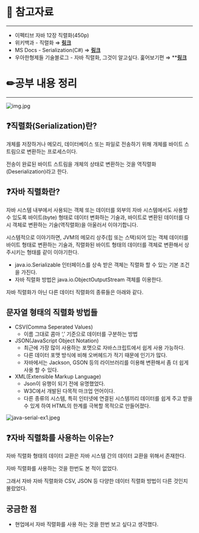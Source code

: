 # 🔗 참고자료

---

- 이펙티브 자바 12장 직렬화(450p)
- 위키백과 - 직렬화 ⇒ [**링크**](https://ko.wikipedia.org/wiki/%EC%A7%81%EB%A0%AC%ED%99%94)
- MS Docs - Serialization(C#) ⇒ [**링크**](https://learn.microsoft.com/ko-kr/dotnet/csharp/programming-guide/concepts/serialization/)
- 우아한형제들 기술블로그 - 자바 직렬화, 그것이 알고싶다. 훑어보기편 ⇒ ****[링크](https://techblog.woowahan.com/2550/)**

# ✏공부 내용 정리

---

![img.jpg](https://s3.us-west-2.amazonaws.com/secure.notion-static.com/b1cff079-73a3-4849-9923-b8c7685f23d1/img.jpg?X-Amz-Algorithm=AWS4-HMAC-SHA256&X-Amz-Content-Sha256=UNSIGNED-PAYLOAD&X-Amz-Credential=AKIAT73L2G45EIPT3X45%2F20230212%2Fus-west-2%2Fs3%2Faws4_request&X-Amz-Date=20230212T142458Z&X-Amz-Expires=86400&X-Amz-Signature=fcfda4c60d1e8c6bfaa497ee99630aef742d8febd51b6d84d4fc3855726cb364&X-Amz-SignedHeaders=host&response-content-disposition=filename%3D%22img.jpg%22&x-id=GetObject)

## ❓직렬화(Serialization)란?

개체를 저장하거나 메모리, 데이터베이스 또는 파일로 전송하기 위해 개체를 바이트 스트림으로 변환하는 프로세스이다.

전송이 완료된 바이트 스트림을 개체의 상태로 변환하는 것을 역직렬화(Deserialization)라고 한다.

## ❓자바 직렬화란?

자바 시스템 내부에서 사용되는 객체 또는 데이터를 외부의 자바 시스템에서도 사용할 수 있도록 바이트(byte) 형태로 데이터 변화하는 기술과,
바이트로 변환된 데이터를 다시 객체로 변환하는 기술(역직렬화)을 아울러서 이야기합니다.

시스템적으로 이야기하면, JVM의 메모리 상주(힙 또는 스택)되어 있는 객체 데이터를 바이트 형태로 변환하는 기술과,
직렬화된 바이트 형태의 데이터를 객체로 변환해서 상주시키는 형태를 같이 이야기한다.

- java.io.Serializable 인터페이스를 상속 받은 객체는 직렬화 할 수 있는 기본 조건을 가진다.
- 자바 직렬화 방법은 java.io.ObjectOutputStream 객체를 이용한다.

자바 직렬화가 아닌 다른 데이터 직렬화의 종류들은 아래와 같다.

## 문자열 형태의 직렬화 방법들

- CSV(Comma Seperated Values)
    - 이름 그대로 콤마 ‘,’ 기준으로 데이터를 구분하는 방법
- JSON(JavaScript Object Notation)
    - 최근에 가장 많이 사용하는 포맷으로 자바스크립트에서 쉽게 사용 가능하다.
    - 다른 데이터 포맷 방식에 비해 오버헤드가 적기 때문에 인기가 많다.
    - 자바에서는 Jackson, GSON 등의 라이브러리를 이용해 변환해서 좀 더 쉽게 사용 할 수 있다.
- XML(Extensible Markup Language)
    - Json이 유행이 되기 전에 유명했었다.
    - W3C에서 개발된 다목적 마크업 언어이다.
    - 다른 종류의 시스템, 특히 인터넷에 연결된 시스템끼리 데이터를 쉽게 주고 받을 수 있게 하여 HTML의 한계를 극복할 목적으로 만들어졌다.

![java-serial-ex1.jpeg](https://s3.us-west-2.amazonaws.com/secure.notion-static.com/9b9a9773-8e2d-4e5e-9715-0d86262b9bcd/java-serial-ex1.jpeg?X-Amz-Algorithm=AWS4-HMAC-SHA256&X-Amz-Content-Sha256=UNSIGNED-PAYLOAD&X-Amz-Credential=AKIAT73L2G45EIPT3X45%2F20230212%2Fus-west-2%2Fs3%2Faws4_request&X-Amz-Date=20230212T142509Z&X-Amz-Expires=86400&X-Amz-Signature=c356b24058ee99a8ded17d4c952f64369e04226f5d90c30b7ee0f13fd44f84ac&X-Amz-SignedHeaders=host&response-content-disposition=filename%3D%22java-serial-ex1.jpeg%22&x-id=GetObject)

## ❓자바 직렬화를 사용하는 이유는?

자바 직렬화 형태의 데이터 교환은 자바 시스템 간의 데이터 교환을 위해서 존재한다.

자바 직렬화를 사용하는 것을 한번도 본 적이 없었다.

그래서 자바 자바 직렬화와 CSV, JSON 등 다양한 데이터 직렬화 방법이 다른 것인지 몰랐었다.

## 궁금한 점

- 현업에서 자바 직렬화를 사용 하는 것을 한번 보고 싶다고 생각했다.